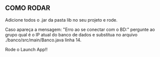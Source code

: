 ## COMO RODAR

Adicione todos o .jar da pasta lib no seu projeto e rode.

Caso apareça a mensagem: "Erro ao se conectar com o BD:" pergunte ao grupo qual é o IP atual do banco de dados e substitua no arquivo ./banco/src/main/Banco.java linha 14.

Rode o Launch App!!
